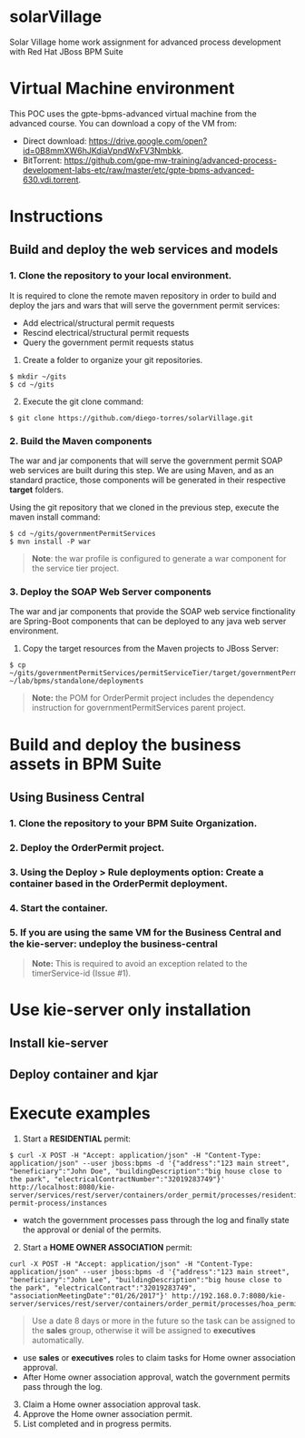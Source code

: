 # solarVillage
Solar Village home work assignment for advanced process development with Red Hat JBoss BPM Suite
# Virtual Machine environment

This POC uses the gpte-bpms-advanced virtual machine from the advanced course.
You can download a copy of the VM from:

* Direct download: https://drive.google.com/open?id=0B8mmXW6hJKdiaVpndWxFV3Nmbkk.
* BitTorrent: https://github.com/gpe-mw-training/advanced-process-development-labs-etc/raw/master/etc/gpte-bpms-advanced-630.vdi.torrent.

# Instructions
## Build and deploy the web services and models
### 1. Clone the repository to your local environment.

It is required to clone the remote maven repository in order to build and deploy the jars and wars that will serve the government permit services:

* Add electrical/structural permit requests
* Rescind electrical/structural permit requests
* Query the government permit requests status

1. Create a folder to organize your git repositories.

  ```
  $ mkdir ~/gits
  $ cd ~/gits
  ```

2. Execute the git clone command:  

  ```
  $ git clone https://github.com/diego-torres/solarVillage.git
  ```

### 2. Build the Maven components

The war and jar components that will serve the government permit SOAP web services are built during this step. We are using Maven, and as an standard practice, those components will be generated in their respective __target__ folders.

Using the git repository that we cloned in the previous step, execute the maven install command:

```
$ cd ~/gits/governmentPermitServices
$ mvn install -P war
```

> **Note**: the war profile is configured to generate a war component for the service tier project.

### 3. Deploy the SOAP Web Server components

The war and jar components that provide the SOAP web service finctionality are Spring-Boot components that can be deployed to any java web server environment.

1. Copy the target resources from the Maven projects to JBoss Server:

```
$ cp ~/gits/governmentPermitServices/permitServiceTier/target/governmentPermitServices.war ~/lab/bpms/standalone/deployments
```

> **Note:** the POM for OrderPermit project includes the dependency instruction for governmentPermitServices parent project.

# Build and deploy the business assets in BPM Suite
## Using Business Central
### 1. Clone the repository to your BPM Suite Organization.
### 2. Deploy the OrderPermit project.
### 3. Using the Deploy > Rule deployments option: Create a container based in the OrderPermit deployment.
### 4. Start the container.
### 5. If you are using the same VM for the Business Central and the kie-server: undeploy the business-central

> **Note:** This is required to avoid an exception related to the timerService-id (Issue #1).

# Use kie-server only installation
## Install kie-server
## Deploy container and kjar

# Execute examples
1. Start a **RESIDENTIAL** permit:

  ```
  $ curl -X POST -H "Accept: application/json" -H "Content-Type: application/json" --user jboss:bpms -d '{"address":"123 main street", "beneficiary":"John Doe", "buildingDescription":"big house close to the park", "electricalContractNumber":"32019283749"}' http://localhost:8080/kie-server/services/rest/server/containers/order_permit/processes/residential-permit-process/instances
  ```

  * watch the government processes pass through the log and finally state the approval or denial of the permits.
2. Start a **HOME OWNER ASSOCIATION** permit:

  ```
  curl -X POST -H "Accept: application/json" -H "Content-Type: application/json" --user jboss:bpms -d '{"address":"123 main street", "beneficiary":"John Lee", "buildingDescription":"big house close to the park", "electricalContract":"32019283749", "associationMeetingDate":"01/26/2017"}' http://192.168.0.7:8080/kie-server/services/rest/server/containers/order_permit/processes/hoa_permit_process/instances
  ```

  > Use a date 8 days or more in the future so the task can be assigned to the __sales__ group, otherwise it will be assigned to __executives__ automatically.

  * use __sales__ or __executives__ roles to claim tasks for Home owner association approval.
  * After Home owner association approval, watch the government permits pass through the log.

3. Claim a Home owner association approval task.
4. Approve the Home owner association permit.
5. List completed and in progress permits.
